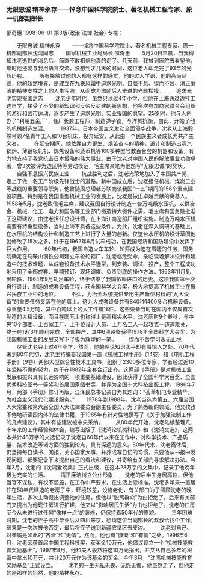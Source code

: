 ### 无限忠诚  精神永存——悼念中国科学院院士、著名机械工程专家、原一机部副部长
邵奇惠
1998-06-01
第3版(政治·法律·社会)
专栏：

　　无限忠诚  精神永存
　　——悼念中国科学院院士、著名机械工程专家、原一机部副部长沈鸿同志
　　国家机械工业局局长  邵奇惠
　　5月20日早晨，当我得知沈老逝世的消息后，简直不敢相信他真的走了。几天前，我曾到医院去看望他，那时他还能与我用语言交流，没想到才几天的时间，这位老人却走完了93年的光辉历程。
　　所有接触过他的人都有这样的感觉，他的过人学识，他的高尚品德，他的超然境界，是建立在九秩风霜中追求光明、自强不息、锲而不舍、清正廉洁的精神支柱之上的人生写照，从而成为激励后人奋进的光辉楷模。
　　追求光明实现报国之志
　　沈老少年时代，虽然只读过4年小学，但他在上海通过边打工边自学，接受了不少的新知识和反帝反封建的新思想，他多次参加商家联合会组织的游行和罢市运动，逐步产生了追求光明、实业报国的愿望。25岁时，他与人创办了“利用五金厂”，任厂长兼工程师，制造弹子锁，与洋货抗衡，由此，开始了他的机械制造生涯。
　　1937年，日本帝国主义发动全面侵华战争，沈老从上海毅然带领7名青年工人和10台机床，投奔延安，从此由一个民族主义者成长为共产主义者。
　　在延安期间，他依靠自力更生、艰苦奋斗的精神，设计和制造出蒸汽锅炉、薄铝板轧机、炼焦设备和造币机等100多种型号数百台套的机器和设备，有力地支持了我党抗击日本侵略的伟大事业。由于沈老对中国人民的解放事业功勋卓著，曾3次被评为边区特等劳动模范，毛主席亲笔为他题写“无限忠诚”的奖状。
　　自强不息振兴民族工业
　　抗战胜利之后，沈老光荣地加入了中国共产党，走上了做一名无产阶级先锋战士的道路。新中国成立后，沈老担任机械、煤炭工业等战线的重要领导职务，他曾随周总理赴苏联商谈我国“一五”期间的156个重点建设项目。特别是在我国重型机械工业的发展上，沈老是做出卓越贡献的奠基人。1958年5月，沈老致信毛主席，建议我国自行设计制造一台万吨级水压机，以供冶金、机械、化工、电力和国防等工业部门锻造特大锻件之需。毛主席和国务院批准了这项建议，由沈老担任总设计师，在上海江南造船厂组织实施。制造万吨水压机需要有特重型设备，当时上海不具备这些条件。为此，沈老在深入调研的基础上，在水压机的结构设计和制造工艺上进行了大量的创新。仅这台水压机的设计草图他就修改了15次之多，终于在1962年6月试车成功，在我国经济和国防建设中发挥了巨大作用。
　　60年代初，我国自造火车车轮、轮箍成为迫在眉睫的任务，国务院确定在马鞍山钢铁公司建立车轮轮箍厂，沈老临危受命，亲临现场解决设计和建造中的技术难题，从成套设备技术水平选型，到安装、调试、投产，整个工程成功地采用了全部成套、早期预订、现场调度、负责到底的操作方法。1963年11月轧出轮箍，1964年9月轧出车轮，终于结束了我国依赖进口的历史。这项我国第一次自行设计、制造的成套设备工程，获全国科学大会奖，极大地提高了机械工业在振兴民族工业中的地位。
　　不久，为冶金系统提供专用生产新型材料的“九大设备”的重要任务又落在他的肩上。这九大成套设备共有840种1400多台机器设备，总重量4.5万吨，其中百吨以上的大工件有18件。这些设备当时在国内不仅属首次制造的大精设备，而且在国际上也称得上是高精尖水平。沈老历时9个春秋，与中央10个部委、上百家工厂、上千位设计人员、上万名工人一起攻克一道道难关，终于在1973年顺利完成，全部投产，其中6项设备获得1978年全国科学大会奖，为我国机械工业的发展又写下了极为辉煌的一笔。
　　锲而不舍学习永无止境
　　尽管沈老只上过4年小学，然而，他的理论知识水平却有着惊人之处。70年代末到80年代初，沈老主持编纂我国第一部《机械工程手册》（14卷）和《电机工程手册》（9卷）两部大型综合性技术工具书，组织了2300多位专家、学者经过近10年坚持不懈的努力，终于在1982年全套合订出齐。这两部《手册》是对机械工业发展和振兴具有长远影响的一项重要基础建设，因此获得了全国科学大会奖、全国优秀科技图书一等奖和首届国家图书奖，并评为全国十大科技出版工程。1996年7月，两部《手册》修订再版，江泽民总书记亲自为其题词：“荟萃机电专业精华，为社会主义现代化建设服务。”
　　1978年到1988年，沈老当选为第五、六届全国人大常委和第六届全国人大法律委员会副主任委员，为了熟悉新的领域，他又孜孜不倦地研读国内外的法律书籍，于1985年有针对性地撰写了《关于加强法制工作的几点建议》，其中有些建议被中央采纳。
　　从80年代开始，沈老陆续整理几十年来的工作经验和体会，编写出版了《沈鸿论机械科技》和《沈鸿文选》，这两本共计48万字的文选记录了沈老自60年代以来在工作中，对科学技术、产品质量、技术改造等诸方面的独到论点，具有深远的意义。80年代末，沈老离休后，仍坚持每日读书、阅报，关心国家大事，并养成写日记的习惯，只要他从书报中发现问题，都要记录下来提出自己的看法和建议，并寄给有关部门寻求解决办法。今年3月，沈老的《沈鸿爱晚集》正式出版，在这本28万字的文集中，记录了他晚年极为充实的生活。
　　清正廉洁树立公仆形象
　　沈老的后半生身居高位，但他当官不谋私，有权不滥施，在工作中严要求，在生活上低标准。沈老多年来一直居住在50年代建造的老房子中，环境较差，设施老化，有关部门为了照顾沈老的晚年生活，多次主动提出调整他的住房，但他以“脱离群众”为由拒绝了。后来有关部门又提出为他现住房进行扩建，他又以“影响居民生活”为由也拒绝了。沈老的住房至今从未进行过任何“像样一点”的装修，仍保持着50年代的原貌。
　　三年困难时期，沈老的侄子高中毕业后从四川来京，想请这位当副部长的叔叔给找个工作。结果是一次次被他否定，最后将侄子送到新疆农垦区去支边。
　　沈老对自己、对亲属是如此的“吝啬”和“无情”，然而，他也有“慷慨”和“有情”之处。1996年6月，沈老荣获首届中国工程科技奖，获奖金10万元，他倡议设立一个“机械技能教育奖励基金”，1997年8月，他和夫人毅然将这10万元捐出，并又从自己多年的积蓄中拿出10万元，共计20万元作为该基金的奖金。今年3月，“沈鸿机械技能教育奖励基金”正式设立。
　　沈老的一生无私无畏、无怨无悔，他虽然走了，但他走的是那样的坦然，他的精神永存。

